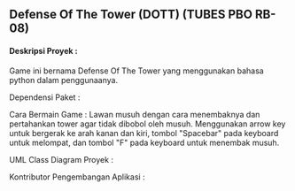 <h2>Defense Of The Tower (DOTT)  (TUBES PBO RB-08) </h2>

<h4>Deskripsi Proyek :  </h4>
Game ini bernama Defense Of The Tower yang menggunakan bahasa python dalam penggunaanya.</p>

Dependensi Paket : 

Cara Bermain Game : 
Lawan musuh dengan cara menembaknya dan pertahankan tower agar tidak dibobol oleh musuh. Menggunakan arrow key untuk bergerak ke arah kanan dan kiri, tombol "Spacebar" pada keyboard untuk melompat, dan tombol "F" pada keyboard untuk menembak musuh.

UML Class Diagram Proyek : 

Kontributor Pengembangan Aplikasi : 
